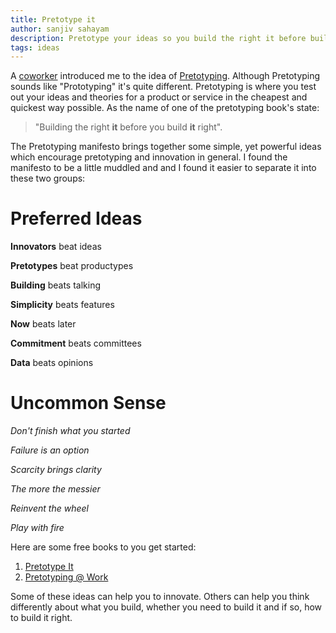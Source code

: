 ```yaml
---
title: Pretotype it
author: sanjiv sahayam
description: Pretotype your ideas so you build the right it before building it right.
tags: ideas
---
```


A [coworker](https://twitter.com/danofhisword) introduced me to the idea of [Pretotyping](http://www.pretotyping.org). Although Pretotyping sounds like "Prototyping" it's quite different. Pretotyping is where you test out your ideas and theories for a product or service in the cheapest and quickest way possible. As the name of one of the pretotyping book's state:

> "Building the right __it__ before you build __it__ right".

The Pretotyping manifesto brings together some simple, yet powerful ideas which encourage pretotyping and innovation in general. I found the manifesto to be a little muddled and and I found it easier to separate it into these two groups:

Preferred Ideas
===============

__Innovators__ beat ideas

__Pretotypes__ beat productypes

__Building__ beats talking

__Simplicity__ beats features

__Now__ beats later

__Commitment__ beats committees

__Data__ beats opinions


Uncommon Sense
==============

_Don't finish what you started_

_Failure is an option_

_Scarcity brings clarity_

_The more the messier_

_Reinvent the wheel_

_Play with fire_


Here are some free books to you get started:

1. [Pretotype It](http://www.pretotyping.org/uploads/1/4/0/9/14099067/pretotype_it_2nd_pretotype_edition-2.pdf)
2. [Pretotyping @ Work](https://docs.google.com/file/d/0B0QztbuDlKs_bHdnQ2h5dnNvcE0/edit)

Some of these ideas can help you to innovate. Others can help you think differently about what you build, whether you need to build it and if so, how to build it right.